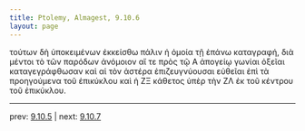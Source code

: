 ```yaml
---
title: Ptolemy, Almagest, 9.10.6
layout: page
---
```


τούτων δὴ ὑποκειμένων ἐκκείσθω πάλιν ἡ ὁμοία τῇ ἐπάνω καταγραφή, διὰ μέντοι τὸ τῶν παρόδων ἀνόμοιον αἵ τε πρὸς τῷ Α ἀπογείῳ γωνίαι ὀξεῖαι καταγεγράφθωσαν καὶ αἱ τὸν ἀστέρα ἐπιζευγνύουσαι εὐθεῖαι ἐπὶ τὰ προηγούμενα τοῦ ἐπικύκλου καὶ ἡ ΖΞ κάθετος ὑπὲρ τὴν ΖΛ ἐκ τοῦ κέντρου τοῦ ἐπικύκλου. 

---

prev: [9.10.5](../9.10.5/) | next: [9.10.7](../9.10.7/)

